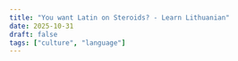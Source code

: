 ```yaml
---
title: "You want Latin on Steroids? - Learn Lithuanian"
date: 2025-10-31
draft: false
tags: ["culture", "language"]
---
```


